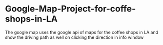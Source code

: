 # Google-Map-Project-for-coffe-shops-in-LA
The google map uses the google api of maps for the coffee shops in LA and show the driving path as well on clicking the direction in info window
